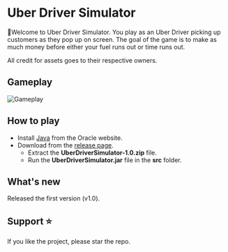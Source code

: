 # Uber Driver Simulator
🚗Welcome to Uber Driver Simulator. You play as an Uber Driver picking up customers as they pop up on screen. The goal of the game is to make as much money before either your fuel runs out or time runs out.

All credit for assets goes to their respective owners.

## Gameplay
![Gameplay](https://github.com/kthisisjosh/readme-assets/blob/master/uber-driver-sim/Gameplay.gif)

## How to play
* Install [Java](https://www.java.com/en/download/) from the Oracle website.
* Download from the [release page](https://github.com/kthisisjosh/UberDriverSimulator/releases).
   * Extract the **UberDriverSimulator-1.0.zip** file.
   * Run the **UberDriverSimulator.jar** file in the **src** folder.

## What's new
Released the first version (v1.0).

## Support ⭐
If you like the project, please star the repo.
